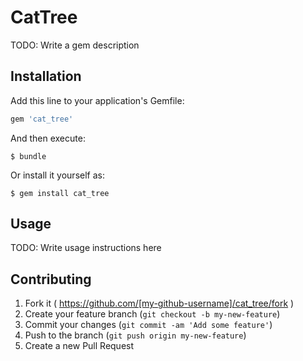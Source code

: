 # CatTree

TODO: Write a gem description

## Installation

Add this line to your application's Gemfile:

```ruby
gem 'cat_tree'
```

And then execute:

    $ bundle

Or install it yourself as:

    $ gem install cat_tree

## Usage

TODO: Write usage instructions here

## Contributing

1. Fork it ( https://github.com/[my-github-username]/cat_tree/fork )
2. Create your feature branch (`git checkout -b my-new-feature`)
3. Commit your changes (`git commit -am 'Add some feature'`)
4. Push to the branch (`git push origin my-new-feature`)
5. Create a new Pull Request
